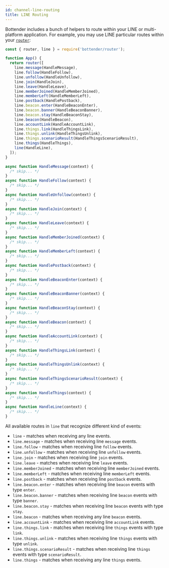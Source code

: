 ```yaml
---
id: channel-line-routing
title: LINE Routing
---
```


Bottender includes a bunch of helpers to route within your LINE or multi-platform application. For example, you may use LINE particular routes within your [`router`](the-basics-routing.md):

```js
const { router, line } = require('bottender/router');

function App() {
  return router([
    line.message(HandleMessage),
    line.follow(HandleFollow),
    line.unfollow(HandleUnfollow),
    line.join(HandleJoin),
    line.leave(HandleLeave),
    line.memberJoined(HandleMemberJoined),
    line.memberLeft(HandleMemberLeft),
    line.postback(HandlePostback),
    line.beacon.enter(HandleBeaconEnter),
    line.beacon.banner(HandleBeaconBanner),
    line.beacon.stay(HandleBeaconStay),
    line.beacon(HandleBeacon),
    line.accountLink(HandleAccountLink),
    line.things.link(HandleThingsLink),
    line.things.unlink(HandleThingsUnlink),
    line.things.scenarioResult(HandleThingsScenarioResult),
    line.things(HandleThings),
    line(HandleLine),
  ]);
}

async function HandleMessage(context) {
  /* skip... */
}
async function HandleFollow(context) {
  /* skip... */
}
async function HandleUnfollow(context) {
  /* skip... */
}
async function HandleJoin(context) {
  /* skip... */
}
async function HandleLeave(context) {
  /* skip... */
}
async function HandleMemberJoined(context) {
  /* skip... */
}
async function HandleMemberLeft(context) {
  /* skip... */
}
async function HandlePostback(context) {
  /* skip... */
}
async function HandleBeaconEnter(context) {
  /* skip... */
}
async function HandleBeaconBanner(context) {
  /* skip... */
}
async function HandleBeaconStay(context) {
  /* skip... */
}
async function HandleBeacon(context) {
  /* skip... */
}
async function HandleAccountLink(context) {
  /* skip... */
}
async function HandleThingsLink(context) {
  /* skip... */
}
async function HandleThingsUnlink(context) {
  /* skip... */
}
async function HandleThingsScenarioResult(context) {
  /* skip... */
}
async function HandleThings(context) {
  /* skip... */
}
async function HandleLine(context) {
  /* skip... */
}
```

All available routes in `line` that recognize different kind of events:

- `line` - matches when receiving any line events.
- `line.message` - matches when receiving line `message` events.
- `line.follow` - matches when receiving line `follow` events.
- `line.unfollow` - matches when receiving line `unfollow` events.
- `line.join` - matches when receiving line `join` events.
- `line.leave` - matches when receiving line `leave` events.
- `line.memberJoined` - matches when receiving line `memberJoined` events.
- `line.memberLeft` - matches when receiving line `memberLeft` events.
- `line.postback` - matches when receiving line `postback` events.
- `line.beacon.enter` - matches when receiving line `beacon` events with type `enter`.
- `line.beacon.banner` - matches when receiving line `beacon` events with type `banner`.
- `line.beacon.stay` - matches when receiving line `beacon` events with type `stay`.
- `line.beacon` - matches when receiving any line `beacon` events.
- `line.accountLink` - matches when receiving line `accountLink` events.
- `line.things.link` - matches when receiving line `things` events with type `link`.
- `line.things.unlink` - matches when receiving line `things` events with type `unlink`.
- `line.things.scenarioResult` - matches when receiving line `things` events with type `scenarioResult`.
- `line.things` - matches when receiving any line `things` events.
